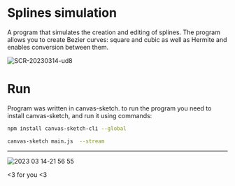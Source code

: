 # Splines simulation

A program that simulates the creation and editing of splines. The program allows you to create Bezier curves: square and cubic as well as Hermite and enables conversion between them.


![SCR-20230314-ud8](https://user-images.githubusercontent.com/101266606/225133643-965fcb72-2db8-48d8-b8e6-eb28a93a0cc9.png)

# Run
Program was written in canvas-sketch. to run the program you need to install canvas-sketch, and run it using commands:

```bash
npm install canvas-sketch-cli --global

canvas-sketch main.js  --stream
```

***

![2023 03 14-21 56 55](https://user-images.githubusercontent.com/101266606/225134403-ef88529c-a79c-48c1-96d5-8c5cc581456b.png)

<3 for you <3
